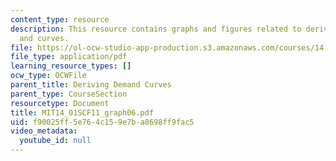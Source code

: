 ```yaml
---
content_type: resource
description: This resource contains graphs and figures related to deriving demand
  and curves.
file: https://ol-ocw-studio-app-production.s3.amazonaws.com/courses/14-01sc-principles-of-microeconomics-fall-2011/f90025ff5e764c159e7ba8698ff9fac5_MIT14_01SCF11_graph06.pdf
file_type: application/pdf
learning_resource_types: []
ocw_type: OCWFile
parent_title: Deriving Demand Curves
parent_type: CourseSection
resourcetype: Document
title: MIT14_01SCF11_graph06.pdf
uid: f90025ff-5e76-4c15-9e7b-a8698ff9fac5
video_metadata:
  youtube_id: null
---
```


